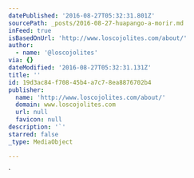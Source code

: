 ```yaml
---
datePublished: '2016-08-27T05:32:31.801Z'
sourcePath: _posts/2016-08-27-huapango-a-morir.md
inFeed: true
isBasedOnUrl: 'http://www.loscojolites.com/about/'
author:
  - name: '@loscojolites'
via: {}
dateModified: '2016-08-27T05:32:31.131Z'
title: ''
id: 19d3ac84-f708-45b4-a7c7-8ea8876702b4
publisher:
  name: 'http://www.loscojolites.com/about/'
  domain: www.loscojolites.com
  url: null
  favicon: null
description: '`'
starred: false
_type: MediaObject

---
```

\`